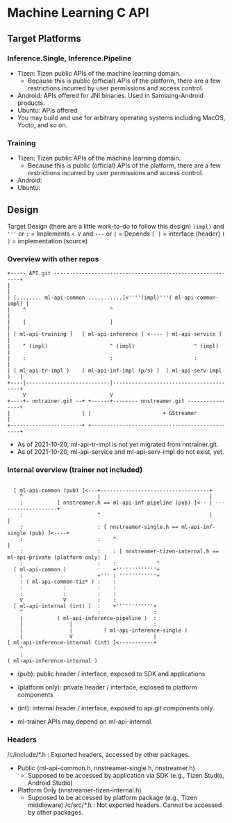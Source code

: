 # Machine Learning C API


## Target Platforms


### Inference.Single, Inference.Pipeline

- Tizen: Tizen public APIs of the machine learning domain.
    - Because this is public (official) APIs of the platform, there are a few restrictions incurred by user permissions and access control.
- Android: APIs offered for JNI binaries. Used in Samsung-Android products.
- Ubuntu: APIs offered
- You may build and use for arbitrary operating systems including MacOS, Yocto, and so on.

### Training

- Tizen: Tizen public APIs of the machine learning domain.
    - Because this is public (official) APIs of the platform, there are a few restrictions incurred by user permissions and access control.
- Android:
- Ubuntu:


## Design


Target Design (there are a little work-to-do to follow this design)
```(impl)``` and ```'''``` or ```:``` = Implements
``` < V ``` and ```---``` or ```|``` = Depends
``` [ ] ``` = interface (header)
``` ( ) ``` = implementation (source)

### Overview with other repos
```
+----- API.git -----------------------------------------------------------+
|                                                                         |
| [........ ml-api-common ...........]<''''(impl)'''( ml-api-common-impl) |
|    ^                           ^                                        |
|    |                           |                                        |
| [ ml-api-training ]   [ ml-api-inference ] <---- [ ml-api-service ]     |
|    ^ (impl)                    ^ (impl)                   ^ (impl)      |
|    :                           :                          :             |
| ( ml-api-tr-impl )    ( ml-api-inf-impl (p/s) )  ( ml-api-serv-impl )   |
+----|---------------------------|----------------------------------------+
     V                           V                          
+----+- nntrainer.git --+ +------+-------- nnstreamer.git ----------------+
|                       | |                       + GStreamer             |
+-----------------------+ +-----------------------------------------------+
```
- As of 2021-10-20, ml-api-tr-impl is not yet migrated from nntrainer.git.
- As of 2021-10-20, ml-api-service and ml-api-serv-impl do not exist, yet.

### Internal overview (trainer not included)
```

  [ ml-api-common (pub) ]<---+-----------------------------------+
    ^                        |                                   |
    :           [ nnstreamer.h == ml-api-inf-pipeline (pub) ]<-- | -------------------+
    :                        ^                                   |                    |
    :                        : [ nnstreamer-single.h == ml-api-inf-single (pub) ]<----+
    :                        :    ^                                                   |
    :                        :    : [ nnstreamer-tizen-internal.h == ml-api-private (platform only) ]
    :                        :    :             ^
  ( ml-api-common )          :    +'''''''''''''+
    :                        +''' : ''''''''''''+
    : ( ml-api-common-tiz* ) :    :
    :             :          :    :
    :             :          :    :
    V             V          :    :
  [ ml-api-internal (int) ]  :    +''''''''''''+
    ^                        :                 :
    |           ( ml-api-inference-pipeline )  :
    |               |                          :
    |               |          ( ml-api-inference-single )
    |               V                          |
[ ml-api-inference-internal (int) ]<-----------+
    ^
    :
( ml-api-inference-internal )

```
- (pub): public header / interface, exposed to SDK and applications
- (platform only): private header / interface, exposed to platform components
- (int): internal header / interface, exposed to api.git components only.

- ml-trainer APIs may depend on ml-api-internal.

### Headers

/c/include/*.h : Exported headers, accessed by other packages.
   - Public (ml-api-common.h, nnstreamer-single.h, nnstreamer.h)
       - Supposed to be accessed by application via SDK (e.g., Tizen Studio, Android Studio)
   - Platform Only (nnstreamer-tizen-internal.h)
       - Supposed to be accessed by platform package (e.g., Tizen middleware)
/c/src/*.h : Not exported headers. Cannot be accessed by other packages.
